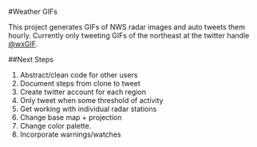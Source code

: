 #Weather GIFs

This project generates GIFs of NWS radar images and auto tweets them hourly. Currently only tweeting GIFs of the northeast at the twitter handle [@wxGIF](http://twitter.com/wxgif).

##Next Steps

1. Abstract/clean code for other users
2. Document steps from clone to tweet
3. Create twitter account for each region
3. Only tweet when some threshold of activity
4. Get working with individual radar stations
5. Change base map + projection
6. Change color palette.
7. Incorporate warnings/watches
